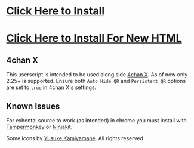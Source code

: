 # [Click Here to Install](https://github.com/ahodesuka/4chan-Style-Script/raw/stable/4chanSS.user.js)
# [Click Here to Install For New HTML](https://github.com/ahodesuka/4chan-Style-Script/raw/master/4chanSS.user.js)

## 4chan X
This userscript is intended to be used along side [4chan X](http://mayhemydg.github.com/4chan-x/).  As of now only 2.25+ is supported.
Ensure both `Auto Hide QR` and `Persistent QR` options are set to `true` in 4chan X's settings.

## Known Issues
For exhentai source to work (as intended) in chrome you must install with [Tampermonkey](https://chrome.google.com/webstore/detail/dhdgffkkebhmkfjojejmpbldmpobfkfo) or [Ninjakit](https://chrome.google.com/webstore/detail/gpbepnljaakggeobkclonlkhbdgccfek).

Some icons by [Yusuke Kamiyamane](http://p.yusukekamiyamane.com/). All rights reserved.

